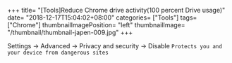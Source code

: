 +++
title= "[Tools]Reduce Chrome drive activity(100 percent Drive usage)"
date= "2018-12-17T15:04:02+08:00"
categories= ["Tools"]
tags= ["Chrome"]
thumbnailImagePosition= "left"
thumbnailImage= "/thumbnail/thumbnail-japen-009.jpg"
+++

Settings -> Advanced -> Privacy and security -> Disable `Protects you and your device from dangerous sites`
